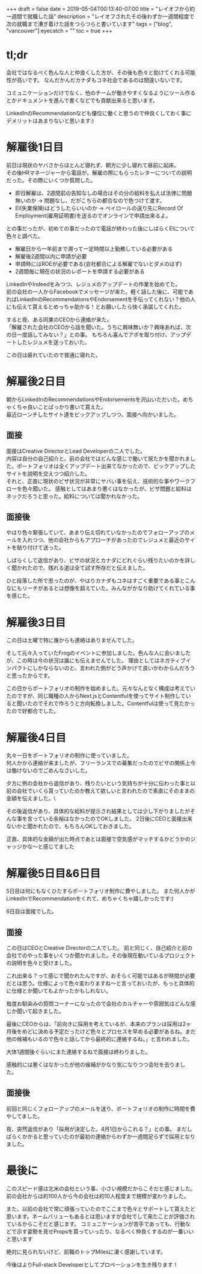 +++
draft = false
date = 2019-05-04T00:13:40-07:00
title = "レイオフから約一週間で就職した話"
description = "レイオフされたその後わずか一週間程度で次の就職まで漕ぎ着けた話をつらつらと書いています"
tags = ["blog", "vancouver"]
eyecatch = ""
toc = true
+++

# tl;dr
会社ではなるべく色んな人と仲良くした方が、その後も色々と助けてくれる可能性が高いです。
なんだかんだカナダもコネ社会であるのは間違いないです。

コミュニケーションだけでなく、他のチームが働きやすくなるようにツール作るとかドキュメントを進んで書くなどでも貢献出来ると思います。

LinkedInのRecommendationなども優位に働くと思うので仲良くしておく事にデメリットはあまりないと思います:)

# 解雇後1日目
前日は現状のヤバさからほとんど寝れず、朝方に少し寝れて昼前に起床。\
その後HRマネージャーから電話が。解雇の際にもらったレターについての説明だった。その際にいくつか質問した。

- 即日解雇は、2週間前の告知なしの場合はその分の給料を払えば法律に問題無いのか -> 問題なし、だがこちらの都合なので色つけて渡す。
- EI(失業保険)はどうしたらいいのか -> ペイロールの送り先にRecord Of Employment(雇用証明書)を送るのでオンラインで申請出来るよ。

との事だったが、初めての事だったので電話が終わった後にしばらくEIについて色々と調べた。

- 解雇日から一年前まで溯って一定時間以上勤務している必要がある
- 解雇後2週間以内に申請が必要
- 申請時にはROEが必要である(会社都合による解雇でないとダメのはず)
- 2週間毎に現在の状況のレポートを申請する必要がある

LinkedInやIndeedをみつつ、レジュメのアップデートの作業を始めてた。\
前の会社の一人からFacebookでメッセージが来た。軽く話した後に、可能であればLinkedInのRecommendationsやEndorsementを手伝ってくれない？他の人にも伝えて貰えるとめっちゃ助かる！とお願いしたら快く承諾してくれた。

すると夜、ある同業のCEOから連絡が来た。\
「解雇された会社のCEOから話を聞いた。うちに興味無いか？興味あれば、次の日一度話してみない？」との事。
もちろん喜んでアポを取り付け、アップデートしたレジュメを送っておいた。

この日は疲れていたので普通に寝れた。

# 解雇後2日目
朝からLinkedInのRecommendationsやEndorsementsを沢山いただいた。めちゃくちゃ良いことばっかり書いて貰えた。\
最近ローンチしたサイト達をピックアップしつつ、面接へ向かいました。

## 面接
面接はCreative DirectorとLead Developerの二人でした。\
内容は自分の自己紹介と、前の会社ではどんな感じで働いて居たかを聞かれました。ポートフォリオは全くアップデート出来てなかったので、ピックアップしたサイトを説明を交えつつ紹介した。\
それと、正直に現状のビザ状況が非常にヤバい事を伝え、技術的な事やワークフローを色々聞いた。
感触としてはあまり悪くはなかったが、ビザ問題と給料はネックだろうと思った。給料については聞かれなかった。

## 面接後
やはり色々緊張していて、あまり伝え切れていなかったのでフォローアップのメールを入れつつ、他の会社からもアプローチがあったのでレジュメと最近のサイトを貼り付けて送った。

しばらくして返信があり、ビザの状況とカナダにどれぐらい残りたいのかを詳しく聞かれたので、残れる道は全て試す所存だと伝えました。

ひと段落した所で思ったのが、やはりカナダもコネはすごく重要である事とこんなにもリーチがあるとは想像を超えていた。みんながかなり助けてくれている事を感じた。

# 解雇後3日目
この日は土曜で特に誰からも連絡はありませんでした。

そして元々入っていたFrogのイベントに参加しました。色んな人に会いましたが、この時は今の状況は誰にも伝えませんでした。
理由としてはネガティブインパクトにしかならないのと、言われた側がどう声かけて良いかわからんだろうと思ったからです。

この日からポートフォリオの制作を始めました。元々なんとなく構成は考えていたのですが、同じ職種の人からNext.jsとContentfulを使ってサイト制作していると聞いたのでそれで作ろうと方向転換しました。Contentfulは使って見たかったので好都合でした。

# 解雇後4日目
丸々一日をポートフォリオの制作に使っていました。\
何人かから連絡が来ましたが、フリーランスでの募集だったのでビザの関係上今は働けないのでごめんなさいした。

夕方に例の会社から返信があり、残りたいという気持ちが十分に伝わった事と以前の会社でいくら貰っていたのか教えて欲しいと言われたので素直にそのままの金額を伝えました。\

その後返信があり、具体的な給料が提示され結果としては少し下がりましたがそんな事を言っている余裕はなかったのでOKしました。
2日後にCEOと面接出来ないかと聞かれたので、もちろんOKしておきました。

正直、具体的な金額が出た時点であとは面接で空気感がマッチするかどうかのジャッジかな〜と感じてました

# 解雇後5日目&6日目
5日目は何にもなくひたすらポートフォリオ制作に費やしました。
また何人かがLinkedInでRecommendationをくれて、めちゃくちゃ嬉しかったです:)

6日目は面接でした。

## 面接
この日はCEOとCreative Directorの二人でした。
前と同じく、自己紹介と前の会社でのやった事をいくつか聞かれました。その後現在動いているプロジェクトの説明を色々と受けました。

これ出来る？って感じで聞かれたんですが、おそらく可能ではあるが時間が必要だとは思う。仕様によって色々変わりますね〜と言っておいたが、もっと具体的に仕様とか聞いてもよかったかもしれない。

毎度お馴染みの質問コーナーになったので会社のカルチャーや雰囲気はどんな感じか聞いて起きました。

最後にCEOからは、「前向きに採用を考えているが、本来のプランは採用は2ヶ月後をめどに決める予定だったけど色々とプロセスを早める必要があるね。まだ他の候補もいるので色々と話してから最終的に連絡するね。」と言われました。

大体1週間後ぐらいにまた連絡するねで面接は終わりました。

感触的には悪くはなかったが他の候補がかなり気になりつつ会社を去りました。

## 面接後
前回と同じくフォローアップのメールを送り、ポートフォリオの制作に時間を費やしてました。

夜、突然返信があり「採用が決定した。4月1日からこれる？」との事。
まだしばらくかかると思っていたのが最初の連絡からわずか一週間足らずで採用となりました。

# 最後に
このスピード感は北米の会社という事、小さい規模だからこそだと感じました。前の会社からは約100人から今の会社は約10人程度まで規模が変わりました。

また、以前の会社で常に頑張っていたのでここまで色々とサポートして貰えたと思います。ネームバリューもあるとは思いますが会社でして来たことが評価されているからこそだと感じます。
コミュニケーションが苦手であっても、行動などで示す姿勢を見せPropsを貰っていったり、なるべく仲良くするのが一番いいと思います


絶対に見られないけど、前職のトップMilesに凄く感謝しています。

今後はよりFull-stack Developerとしてプロペーションを生き残ります！

